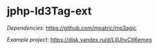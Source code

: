 # jphp-Id3Tag-ext

*Dependencies:* https://github.com/mpatric/mp3agic

*Example project:* https://disk.yandex.ru/d/LjIUhvCtI6emeg
